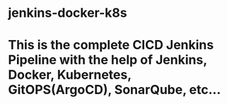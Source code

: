 # jenkins-docker-k8s
# This is the complete CICD Jenkins Pipeline with the help of Jenkins, Docker, Kubernetes, GitOPS(ArgoCD), SonarQube, etc...